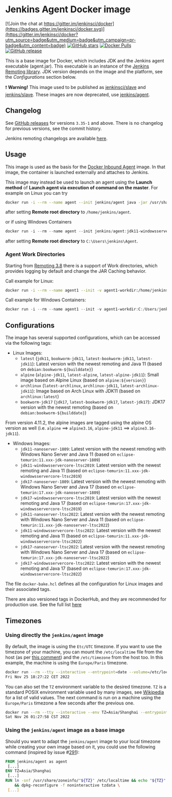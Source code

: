 # Jenkins Agent Docker image

[![Join the chat at https://gitter.im/jenkinsci/docker](https://badges.gitter.im/jenkinsci/docker.svg)](https://gitter.im/jenkinsci/docker?utm_source=badge&utm_medium=badge&utm_campaign=pr-badge&utm_content=badge)
[![GitHub stars](https://img.shields.io/github/stars/jenkinsci/docker-agent?label=GitHub%20stars)](https://github.com/jenkinsci/docker-agent)
[![Docker Pulls](https://img.shields.io/docker/pulls/jenkins/agent.svg)](https://hub.docker.com/r/jenkins/agent/)
[![GitHub release](https://img.shields.io/github/release/jenkinsci/docker-agent.svg?label=changelog)](https://github.com/jenkinsci/docker-agent/releases/latest)

This is a base image for Docker, which includes JDK and the Jenkins agent executable (agent.jar).
This executable is an instance of the [Jenkins Remoting library](https://github.com/jenkinsci/remoting).
JDK version depends on the image and the platform, see the _Configurations_ section below.

:exclamation: **Warning!** This image used to be published as [jenkinsci/slave](https://hub.docker.com/r/jenkinsci/slave/) and [jenkins/slave](https://hub.docker.com/r/jenkins/slave/).
These images are now deprecated, use [jenkins/agent](https://hub.docker.com/r/jenkins/agent/).

## Changelog

See [GitHub releases](https://github.com/jenkinsci/docker-agent/releases) for versions `3.35-1` and above.
There is no changelog for previous versions, see the commit history.

Jenkins remoting changelogs are available [here](https://github.com/jenkinsci/remoting/releases).

## Usage

This image is used as the basis for the [Docker Inbound Agent](https://github.com/jenkinsci/docker-inbound-agent/) image.
In that image, the container is launched externally and attaches to Jenkins.

This image may instead be used to launch an agent using the **Launch method** of **Launch agent via execution of command on the master**. For example on Linux you can try

```sh
docker run -i --rm --name agent --init jenkins/agent java -jar /usr/share/jenkins/agent.jar
```

after setting **Remote root directory** to `/home/jenkins/agent`.

or if using Windows Containers

```powershell
docker run -i --rm --name agent --init jenkins/agent:jdk11-windowsservercore-ltsc2019 java -jar C:/ProgramData/Jenkins/agent.jar
```

after setting **Remote root directory** to `C:\Users\jenkins\Agent`.

### Agent Work Directories

Starting from [Remoting 3.8](https://github.com/jenkinsci/remoting/blob/master/CHANGELOG.md#38) there is a support of Work directories,
which provides logging by default and change the JAR Caching behavior.

Call example for Linux:

```sh
docker run -i --rm --name agent1 --init -v agent1-workdir:/home/jenkins/agent jenkins/agent java -jar /usr/share/jenkins/agent.jar -workDir /home/jenkins/agent
```

Call example for Windows Containers:

```powershell
docker run -i --rm --name agent1 --init -v agent1-workdir:C:/Users/jenkins/Work jenkins/agent:jdk11-windowsservercore-ltsc2019 java -jar C:/ProgramData/Jenkins/agent.jar -workDir C:/Users/jenkins/Work
```

## Configurations

The image has several supported configurations, which can be accessed via the following tags:

* Linux Images:
  * `latest` (`jdk11`, `bookworm-jdk11`, `latest-bookworm-jdk11`, `latest-jdk11`): Latest version with the newest remoting and Java 11 (based on `debian:bookworm-${builddate}`)
  * `alpine` (`alpine-jdk11`, `latest-alpine`, `latest-alpine-jdk11`): Small image based on Alpine Linux (based on `alpine:${version}`)
  * `archlinux` (`latest-archlinux`, `archlinux-jdk11`, `latest-archlinux-jdk11`): Image based on Arch Linux with JDK11 (based on `archlinux:latest`)
  * `bookworm-jdk17` (`jdk17`, `latest-bookworm-jdk17`, `latest-jdk17`): JDK17 version with the newest remoting (based on `debian:bookworm-${builddate}`)

From version 4.11.2, the alpine images are tagged using the alpine OS version as well (i.e. `alpine` ==> `alpine3.16`, `alpine-jdk11` ==> `alpine3.16-jdk11`).

* Windows Images:
  * `jdk11-nanoserver-1809`: Latest version with the newest remoting with Windows Nano Server and Java 11 (based on `eclipse-temurin:11.xxx-jdk-nanoserver-1809`)
  * `jdk11-windowsservercore-ltsc2019`: Latest version with the newest remoting and Java 11 (based on `eclipse-temurin:11.xxx-jdk-windowsservercore-ltsc2019`)
  * `jdk17-nanoserver-1809`: Latest version with the newest remoting with Windows Nano Server and Java 17 (based on `eclipse-temurin:17.xxx-jdk-nanoserver-1809`)
  * `jdk17-windowsservercore-ltsc2019`: Latest version with the newest remoting and Java 17 (based on `eclipse-temurin:17.xxx-jdk-windowsservercore-ltsc2019`)
  * `jdk11-nanoserver-ltsc2022`: Latest version with the newest remoting with Windows Nano Server and Java 11 (based on `eclipse-temurin:11.xxx-jdk-nanoserver-ltsc2022`)
  * `jdk11-windowsservercore-ltsc2022`: Latest version with the newest remoting and Java 11 (based on `eclipse-temurin:11.xxx-jdk-windowsservercore-ltsc2022`)
  * `jdk17-nanoserver-ltsc2022`: Latest version with the newest remoting with Windows Nano Server and Java 17 (based on `eclipse-temurin:17.xxx-jdk-nanoserver-ltsc2022`)
  * `jdk17-windowsservercore-ltsc2022`: Latest version with the newest remoting and Java 17 (based on `eclipse-temurin:17.xxx-jdk-windowsservercore-ltsc2022`)

The file `docker-bake.hcl` defines all the configuration for Linux images and their associated tags.

There are also versioned tags in DockerHub, and they are recommended for production use.
See the full list [here](https://hub.docker.com/r/jenkins/agent/tags)

## Timezones

### Using directly the `jenkins/agent` image

By default, the image is using the `Etc/UTC` timezone.
If you want to use the timezone of your machine, you can mount the `/etc/localtime` file from the host (as per [this comment](https://github.com/moby/moby/issues/12084#issuecomment-89697533)) and the `/etc/timezone` from the host too.
In this example, the machine is using the `Europe/Paris` timezone.

```bash
docker run --rm --tty --interactive --entrypoint=date --volume=/etc/localtime:/etc/localtime:ro --volume=/etc/timezone:/etc/timezone:ro jenkins/agent
Fri Nov 25 18:27:22 CET 2022
```

You can also set the `TZ` environment variable to the desired timezone.
`TZ` is a standard POSIX environment variable used by many images, see [Wikipedia](https://en.wikipedia.org/wiki/List_of_tz_database_time_zones) for a list of valid values.
The next command is run on a machine using the `Europe/Paris` timezone a few seconds after the previous one.

```bash
docker run --rm --tty --interactive --env TZ=Asia/Shanghai --entrypoint=date jenkins/agent
Sat Nov 26 01:27:58 CST 2022 
```

### Using the `jenkins/agent` image as a base image

Should you want to adapt the `jenkins/agent` image to your local timezone while creating your own image based on it, you could use the following command (inspired by issue #[291](https://github.com/jenkinsci/docker-inbound-agent/issues/291)):

```dockerfile
FROM jenkins/agent as agent
 [...]
ENV TZ=Asia/Shanghai
 [...]
RUN ln -snf /usr/share/zoneinfo/"${TZ}" /etc/localtime && echo "${TZ}" > /etc/timezone \
    && dpkg-reconfigure -f noninteractive tzdata \
 [...] 
```
